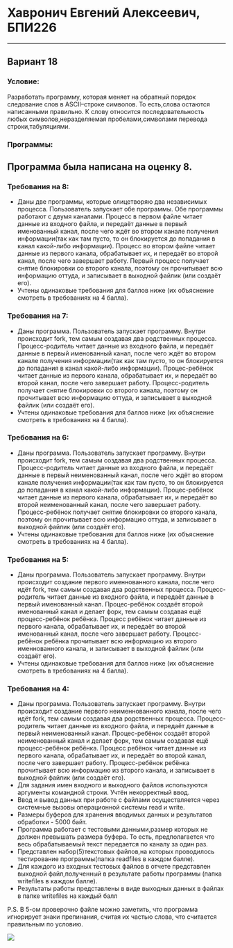 # Хавронич Евгений Алексеевич, БПИ226
---
## Вариант 18
### Условие:
Разработать программу, которая меняет на обратный порядок следование слов в ASCII–строке символов. То есть,слова остаются написанными правильно. К слову относится последовательность любых символов,неразделяемая пробелами,символами перевода строки,табуляциями.
### Программы:


## Программа была написана на оценку 8.


### Требования на 8:
- Даны две программы, которые олицетворяю два независимых процесса. Пользователь запускает обе программы. Обе программы работают с двумя каналами. Процесс в первом файле читает данные из входного файла, и передаёт данные в первый именованный канал, после чего ждёт во втором канале получения информации(так как там пусто, то он блокируется до попадания в канал какой-либо информации). Процесс во втором файле читает данные из первого канала, обрабатывает их, и передаёт во второй канал, после чего завершает работу. Первый процесс получает снятие блокировки со второго канала, поэтому он прочитывает всю информацию оттуда, и записывает в выходной файлик (или создаёт его).
- Учтены одинаковые требования для баллов ниже (их объяснение смотреть в требованиях на 4 балла).

### Требования на 7:
- Даны программа. Пользователь запускает программу. Внутри происходит fork, тем самым создавая два родственных процесса. Процесс-родитель читает данные из входного файла, и передаёт данные в первый именованный канал, после чего ждёт во втором канале получения информации(так как там пусто, то он блокируется до попадания в канал какой-либо информации). Процес-ребёнок читает данные из первого канала, обрабатывает их, и передаёт во второй канал, после чего завершает работу. Процесс-родитель получает снятие блокировки со второго канала, поэтому он прочитывает всю информацию оттуда, и записывает в выходной файлик (или создаёт его).
- Учтены одинаковые требования для баллов ниже (их объяснение смотреть в требованиях на 4 балла).

### Требования на 6:
- Даны программа. Пользователь запускает программу. Внутри происходит fork, тем самым создавая два родственных процесса. Процесс-родитель читает данные из входного файла, и передаёт данные в первый неименованный канал, после чего ждёт во втором канале получения информации(так как там пусто, то он блокируется до попадания в канал какой-либо информации). Процес-ребёнок читает данные из первого канала, обрабатывает их, и передаёт во второй неименованный канал, после чего завершает работу. Процесс-ребёнок получает снятие блокировки со второго канала, поэтому он прочитывает всю информацию оттуда, и записывает в выходной файлик (или создаёт его).
- Учтены одинаковые требования для баллов ниже (их объяснение смотреть в требованиях на 4 балла).

### Требования на 5:
- Даны программа. Пользователь запускает программу. Внутри происходит создание первого именнованного канала, после чего идёт fork, тем самым создавая два родственных процесса. Процесс-родитель читает данные из входного файла, и передаёт данные в первый именованный канал. Процес-ребёнок создаёт второй именованный канал и делает форк, тем самым создавая ещё процесс-ребёнок ребёнка. Процесс ребёнок читает данные из первого канала, обрабатывает их, и передаёт во второй именованный канал, после чего завершает работу. Процесс-ребёнок ребёнка прочитывает всю информацию из второго именнованного канала, и записывает в выходной файлик (или создаёт его).
- Учтены одинаковые требования для баллов ниже (их объяснение смотреть в требованиях на 4 балла).

### Требования на 4:
- Даны программа. Пользователь запускает программу. Внутри происходит создание первого неименнованного канала, после чего идёт fork, тем самым создавая два родственных процесса. Процесс-родитель читает данные из входного файла, и передаёт данные в первый неименованный канал. Процес-ребёнок создаёт второй неименованный канал и делает форк, тем самым создавая ещё процесс-ребёнок ребёнка. Процесс ребёнок читает данные из первого канала, обрабатывает их, и передаёт во второй канал, после чего завершает работу. Процесс-ребёнок ребёнка прочитывает всю информацию из второго канала, и записывает в выходной файлик (или создаёт его).
- Для задания имен входного и выходного файлов используются аргументы командной строки. Учтён некорректный ввод.
- Ввод и вывод данных при работе с файлами осуществляется через системные вызовы операционной системы read и write.
- Размеры буферов для хранения вводимых данных и результатов обработки - 5000 байт.
- Программа работает с тестовыми данными,размер которых не должен превышать размера буфера. То есть, предполагается что весь обрабатываемый текст передается по каналу за один раз.
- Представлен набор(5)текстовых файлов,на которых проводилось тестирование программы(папка readfiles в каждом балле).
- Для каждого из входных тестовых файлов в отчете представлен выходной файл,полученный в результате работы программы (папка writefiles в каждом балле).
- Результаты работы представлены в виде выходных данных в файлах в папке writefiles на каждый балл

P.S. В 5-ом проверочно файле можно заметить, что программа игнорирует знаки препинания, считая их частью слова, что считается правильным по условию.

![](https://i.pinimg.com/564x/2c/34/a7/2c34a7356f7f07f5f867dfe8af1a4758.jpg)
